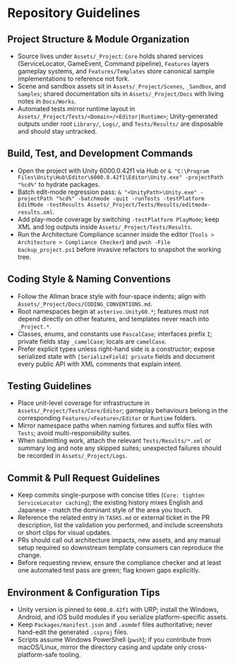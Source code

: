 # Repository Guidelines

## Project Structure & Module Organization
- Source lives under `Assets/_Project`: `Core` holds shared services (ServiceLocator, GameEvent, Command pipeline), `Features` layers gameplay systems, and `Features/Templates` store canonical sample implementations to reference not fork.
- Scene and sandbox assets sit in `Assets/_Project/Scenes`, `_Sandbox`, and `Samples`; shared documentation sits in `Assets/_Project/Docs` with living notes in `Docs/Works`.
- Automated tests mirror runtime layout in `Assets/_Project/Tests/<Domain>/<Editor|Runtime>`; Unity-generated outputs under root `Library/`, `Logs/`, and `Tests/Results/` are disposable and should stay untracked.

## Build, Test, and Development Commands
- Open the project with Unity 6000.0.42f1 via Hub or `& "C:\Program Files\Unity\Hub\Editor\6000.0.42f1\Editor\Unity.exe" -projectPath "%cd%"` to hydrate packages.
- Batch edit-mode regression pass: `& "<UnityPath>\Unity.exe" -projectPath "%cd%" -batchmode -quit -runTests -testPlatform EditMode -testResults Assets/_Project/Tests/Results/editmode-results.xml`.
- Add play-mode coverage by switching `-testPlatform PlayMode`; keep XML and log outputs inside `Assets/_Project/Tests/Results`.
- Run the Architecture Compliance scanner inside the editor (`Tools > Architecture > Compliance Checker`) and `pwsh -File backup_project.ps1` before invasive refactors to snapshot the working tree.

## Coding Style & Naming Conventions
- Follow the Allman brace style with four-space indents; align with `Assets/_Project/Docs/CODING_CONVENTIONS.md`.
- Root namespaces begin at `asterivo.Unity60.*`; features must not depend directly on other features, and templates never reach into `_Project.*`.
- Classes, enums, and constants use `PascalCase`; interfaces prefix `I`; private fields stay `_camelCase`; locals are `camelCase`.
- Prefer explicit types unless right-hand side is a constructor; expose serialized state with `[SerializeField] private` fields and document every public API with XML comments that explain intent.

## Testing Guidelines
- Place unit-level coverage for infrastructure in `Assets/_Project/Tests/Core/Editor`; gameplay behaviours belong in the corresponding `Features/<Feature>/Editor` or `Runtime` folders.
- Mirror namespace paths when naming fixtures and suffix files with `Tests`; avoid multi-responsibility suites.
- When submitting work, attach the relevant `Tests/Results/*.xml` or summary log and note any skipped suites; unexpected failures should be recorded in `Assets/_Project/Logs`.

## Commit & Pull Request Guidelines
- Keep commits single-purpose with concise titles (`Core: tighten ServiceLocator caching`); the existing history mixes English and Japanese - match the dominant style of the area you touch.
- Reference the related entry in `TASKS.md` or external ticket in the PR description, list the validation you performed, and include screenshots or short clips for visual updates.
- PRs should call out architecture impacts, new assets, and any manual setup required so downstream template consumers can reproduce the change.
- Before requesting review, ensure the compliance checker and at least one automated test pass are green; flag known gaps explicitly.

## Environment & Configuration Tips
- Unity version is pinned to `6000.0.42f1` with URP; install the Windows, Android, and iOS build modules if you serialize platform-specific assets.
- Keep `Packages/manifest.json` and `.asmdef` files authoritative; never hand-edit the generated `.csproj` files.
- Scripts assume Windows PowerShell (`pwsh`); if you contribute from macOS/Linux, mirror the directory casing and update only cross-platform-safe tooling.
